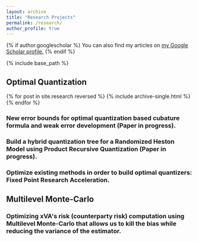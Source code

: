 ```yaml
---
layout: archive
title: "Research Projects"
permalink: /research/
author_profile: true
---
```


{% if author.googlescholar %}
  You can also find my articles on <u><a href="{{author.googlescholar}}">my Google Scholar profile</a>.</u>
{% endif %}

{% include base_path %}

## Optimal Quantization


{% for post in site.research reversed %}
  {% include archive-single.html %}
{% endfor %}

### New error bounds for optimal quantization based cubature formula and weak error development (Paper in progress).
### Build a hybrid quantization tree for a Randomized Heston Model using Product Recursive Quantization (Paper in progress).
### Optimize existing methods in order to build optimal quantizers: Fixed Point Research Acceleration.

## Multilevel Monte-Carlo

### Optimizing xVA's risk (counterparty risk) computation using Multilevel Monte-Carlo that allows us to kill the bias while reducing the variance of the estimator.  



